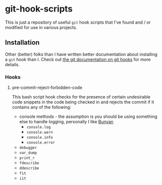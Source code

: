 # git-hook-scripts

This is just a repository of useful `git` hook scripts that I've found and / or modified for use in various projects.

## Installation
Other (better) folks than I have written better documentation about installing a `git` hook than I.  Check out [the git documentation on git hooks](https://git-scm.com/book/en/v2/Customizing-Git-Git-Hooks) for more details.

### Hooks
1. pre-commit-reject-forbidden-code

   This bash script hook checks for the presence of certain undesirable code snippets in the code being checked in and
   rejects the commit if it contains any of the following:
   * console methods - the assumption is you should be using something else to handle logging,
     personally I like  [Bunyan](https://www.npmjs.com/package/bunyan "Bunyan npm page")
     * `console.log`
     * `console.warn`
     * `console.info`
     * `console.error`
   * `debugger`
   * `var_dump`
   * `print_r`
   * `fdescribe`
   * `ddescribe`
   * `fit`
   * `iit`
